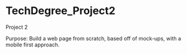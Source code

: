 # TechDegree_Project2
Project 2

Purpose:
Build a web page from scratch, based off of mock-ups, with a mobile first approach.
